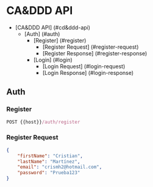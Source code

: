 # CA&DDD API 

-   [CA&DDD API] (#cd&ddd-api)
    -   [Auth] (#auth)
        -   [Register] (#register)
            -   [Register Request] (#register-request)
            -   [Register Response] (#register-response)
        -   [Login] (#login)
            -   [Login Request] (#login-request)
            -   [Login Response] (#login-response)

## Auth 

### Register 

```js
POST {{host}}/auth/register
```

### Register Request 
```json
{
    "firstName": "Cristian", 
    "lastName": "Martínez", 
    "email": "crismh2@hotmail.com",
    "password": "Prueba123"
}
```